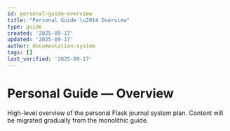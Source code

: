 ```yaml
---
id: personal-guide-overview
title: "Personal Guide \u2014 Overview"
type: guide
created: '2025-09-17'
updated: '2025-09-17'
author: documentation-system
tags: []
last_verified: '2025-09-17'
---
```


# Personal Guide — Overview

High-level overview of the personal Flask journal system plan. Content will be migrated gradually from the monolithic guide.

